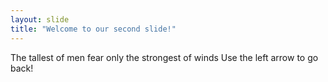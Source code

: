 ```yaml
---
layout: slide
title: "Welcome to our second slide!"
---
```

The tallest of men fear only the strongest of winds
Use the left arrow to go back!
